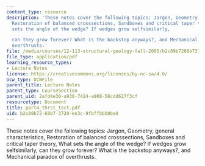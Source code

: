 ```yaml
---
content_type: resource
description: 'These notes cover the following topics: Jargon, Geometry, general characteristics,
  Restoration of balanced crosssections, Sandboxes and critical taper theory, What
  sets the angle of the wedge? If wedges grow selfsimilarly,

  can they grow forever? What is the backstop anyways?, and Mechanical paradox of
  overthrusts.'
file: /media/courses/12-113-structural-geology-fall-2005/b2c89b7268b73720ee3c9fbffbbb0be8_part4_thrst_tect.pdf
file_type: application/pdf
learning_resource_types:
- Lecture Notes
license: https://creativecommons.org/licenses/by-nc-sa/4.0/
ocw_type: OCWFile
parent_title: Lecture Notes
parent_type: CourseSection
parent_uid: 2afd4e30-a936-7424-a008-56cdd627f3cf
resourcetype: Document
title: part4_thrst_tect.pdf
uid: b2c89b72-68b7-3720-ee3c-9fbffbbb0be8
---
```

These notes cover the following topics: Jargon, Geometry, general characteristics, Restoration of balanced crosssections, Sandboxes and critical taper theory, What sets the angle of the wedge? If wedges grow selfsimilarly,
can they grow forever? What is the backstop anyways?, and Mechanical paradox of overthrusts.